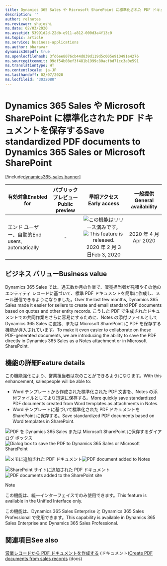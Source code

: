 ```yaml
---
title: Dynamics 365 Sales や Microsoft SharePoint に標準化された PDF ドキュメントを保存する
description: ''
author: relnotes
ms.reviewer: shujoshi
ms.date: 02/03/2020
ms.assetid: 53991d2d-22db-e911-a812-000d3a4f13c0
ms.topic: article
ms.service: business-applications
ms.author: bharavar
dynamics365pdf: true
ms.openlocfilehash: 3fd6ee8076cb44d839d119d5c005e910491e4276
ms.sourcegitcommit: 99df54b08ef3f481b1999c80acfbd71cc3a0e591
ms.translationtype: HT
ms.contentlocale: ja-JP
ms.lasthandoff: 02/07/2020
ms.locfileid: "3032080"
---
```

# <a name="save-standardized-pdf-documents-to-dynamics-365-sales-or-microsoft-sharepoint"></a><span data-ttu-id="52289-102">Dynamics 365 Sales や Microsoft SharePoint に標準化された PDF ドキュメントを保存する</span><span class="sxs-lookup"><span data-stu-id="52289-102">Save standardized PDF documents to Dynamics 365 Sales or Microsoft SharePoint</span></span>
[!include[dynamics365-sales banner](../includes/dynamics365-sales.md)]

| <span data-ttu-id="52289-103">有効対象</span><span class="sxs-lookup"><span data-stu-id="52289-103">Enabled for</span></span>    |  <span data-ttu-id="52289-104">パブリック プレビュー</span><span class="sxs-lookup"><span data-stu-id="52289-104">Public preview</span></span> | <span data-ttu-id="52289-105">早期アクセス</span><span class="sxs-lookup"><span data-stu-id="52289-105">Early access</span></span> | <span data-ttu-id="52289-106">一般提供</span><span class="sxs-lookup"><span data-stu-id="52289-106">General availability</span></span> | 
| ---------- | :----------: |:----------: |:----------: |
|<span data-ttu-id="52289-107">エンド ユーザー、自動的</span><span class="sxs-lookup"><span data-stu-id="52289-107">End users, automatically</span></span>|-|<span data-ttu-id="52289-108">![この機能はリリース済みです。](/dynamics365-release-plan/media/green-checkmark.png "この機能はリリース済みです。")</span><span class="sxs-lookup"><span data-stu-id="52289-108">![This feature is released.](/dynamics365-release-plan/media/green-checkmark.png "This feature is released.")</span></span> <span data-ttu-id="52289-109">2020 年 2 月 3 日</span><span class="sxs-lookup"><span data-stu-id="52289-109">Feb 3, 2020</span></span>| <span data-ttu-id="52289-110">2020 年 4 月</span><span class="sxs-lookup"><span data-stu-id="52289-110">Apr 2020</span></span>|


## <a name="business-value"></a><span data-ttu-id="52289-111">ビジネス バリュー</span><span class="sxs-lookup"><span data-stu-id="52289-111">Business value</span></span>
<!-- bv start -->
<span data-ttu-id="52289-112">Dynamics 365 Sales では、過去数か月の作業で、販売担当者が見積やその他のエンティティ レコードに基づいて、標準 PDF ドキュメントを簡単に作成し、メール送信できるようになりました。</span><span class="sxs-lookup"><span data-stu-id="52289-112">Over the last few months, Dynamics 365 Sales made it easier for sellers to create and email standard PDF documents based on quotes and other entity records.</span></span> <span data-ttu-id="52289-113">こうした PDF で生成されたドキュメントでの共同作業をさらに容易にするために、Notes の添付ファイルとして Dynamics 365 Sales に直接、または Microsoft SharePoint に PDF を保存する機能が導入されています。</span><span class="sxs-lookup"><span data-stu-id="52289-113">To make it even easier to collaborate on these PDF-generated documents, we are introducing the ability to save the PDF directly in Dynamics 365 Sales as a Notes attachment or in Microsoft SharePoint.</span></span>
<!-- bv end -->



## <a name="feature-details"></a><span data-ttu-id="52289-114">機能の詳細</span><span class="sxs-lookup"><span data-stu-id="52289-114">Feature details</span></span>
<!--feature detail start -->
<span data-ttu-id="52289-115">この機能強化により、営業担当者は次のことができるようになります。</span><span class="sxs-lookup"><span data-stu-id="52289-115">With this enhancement, salespeople will be able to:</span></span>

-  <span data-ttu-id="52289-116">Word テンプレートから作成された標準化された PDF 文書を、Notes の添付ファイルとしてより迅速に保存する。</span><span class="sxs-lookup"><span data-stu-id="52289-116">More quickly save standardized PDF documents created from Word templates as attachments in Notes.</span></span>
-  <span data-ttu-id="52289-117">Word テンプレートに基づいて標準化された PDF ドキュメントを SharePoint に保存する。</span><span class="sxs-lookup"><span data-stu-id="52289-117">Save standardized PDF documents based on Word templates in SharePoint.</span></span>
<!--feature detail end -->

<span data-ttu-id="52289-118">![PDF を Dynamics 365 Sales または Microsoft SharePoint に保存するダイアログ ボックス](media/save-sharepoint-1.png "PDF を Dynamics 365 Sales または Microsoft SharePoint に保存するダイアログ ボックス")</span><span class="sxs-lookup"><span data-stu-id="52289-118">![Dialog box to save the PDF to Dynamics 365 Sales or Microsoft SharePoint](media/save-sharepoint-1.png "Dialog box to save the PDF to Dynamics 365 Sales or Microsoft SharePoint")</span></span>
<!-- Picture 1 -->

<span data-ttu-id="52289-119">![メモに追加された PDF ドキュメント](media/save-sharepoint-2.png "メモに追加された PDF ドキュメント")</span><span class="sxs-lookup"><span data-stu-id="52289-119">![PDF document added to Notes](media/save-sharepoint-2.png "PDF document added to Notes")</span></span>
<!-- Picture 2 -->

<span data-ttu-id="52289-120">![SharePoint サイトに追加された PDF ドキュメント](media/save-sharepoint-3.png "SharePoint サイトに追加された PDF ドキュメント")</span><span class="sxs-lookup"><span data-stu-id="52289-120">![PDF documents added to the SharePoint site](media/save-sharepoint-3.png "PDF documents added to the SharePoint site")</span></span>
<!-- Picture 3 -->

> [!NOTE]
> <span data-ttu-id="52289-121">この機能は、統一インターフェイスでのみ使用できます。</span><span class="sxs-lookup"><span data-stu-id="52289-121">This feature is available in the Unified Interface only.</span></span> 
>
> <span data-ttu-id="52289-122">この機能は、Dynamics 365 Sales Enterprise と Dynamics 365 Sales Professional で使用できます。</span><span class="sxs-lookup"><span data-stu-id="52289-122">This capability is available in Dynamics 365 Sales Enterprise and Dynamics 365 Sales Professional.</span></span>







## <a name="see-also"></a><span data-ttu-id="52289-123">関連項目</span><span class="sxs-lookup"><span data-stu-id="52289-123">See also</span></span>

<span data-ttu-id="52289-124">[営業レコードから PDF ドキュメントを作成する](https://docs.microsoft.com/dynamics365/sales-enterprise/create-quote-pdf) (ドキュメント)</span><span class="sxs-lookup"><span data-stu-id="52289-124">[Create PDF documents from sales records](https://docs.microsoft.com/dynamics365/sales-enterprise/create-quote-pdf) (docs)</span></span>
